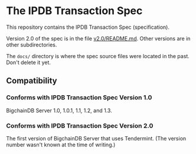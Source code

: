 # The IPDB Transaction Spec

This repository contains the IPDB Transaction Spec (specification).

Version 2.0 of the spec is in the file [v2.0/README.md](./v2.0/README.md). Other versions are in other subdirectories.

The `docs/` directory is where the spec source files were located in the past. Don't delete it yet.

## Compatibility

### Conforms with IPDB Transaction Spec Version 1.0

BigchainDB Server 1.0, 1.0.1, 1.1, 1.2, and 1.3.

### Conforms with IPDB Transaction Spec Version 2.0

The first version of BigchainDB Server that uses Tendermint. (The version number wasn't known at the time of writing.)

